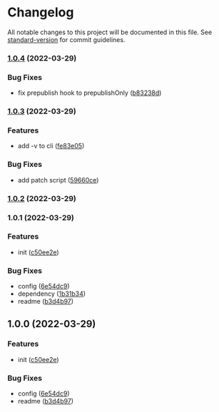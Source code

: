 # Changelog

All notable changes to this project will be documented in this file. See [standard-version](https://github.com/conventional-changelog/standard-version) for commit guidelines.

### [1.0.4](https://github.com/Deerdev/Quiver-to-Obsidian/compare/v1.0.3...v1.0.4) (2022-03-29)


### Bug Fixes

* fix prepublish hook to prepublishOnly ([b83238d](https://github.com/Deerdev/Quiver-to-Obsidian/commit/b83238dcd0b356ca553dbf073bcf44c8ffb9719d))

### [1.0.3](https://github.com/Deerdev/Quiver-to-Obsidian/compare/v1.0.2...v1.0.3) (2022-03-29)


### Features

* add -v to cli ([fe83e05](https://github.com/Deerdev/Quiver-to-Obsidian/commit/fe83e05932c44aa35295044db08aa02b7aa826a6))


### Bug Fixes

* add patch script ([59660ce](https://github.com/Deerdev/Quiver-to-Obsidian/commit/59660cebcaadba3fba66f2bbaf3ae2da21921ddf))

### [1.0.2](https://github.com/Deerdev/Quiver-to-Obsidian/compare/v1.0.1...v1.0.2) (2022-03-29)

### 1.0.1 (2022-03-29)


### Features

* init ([c50ee2e](https://github.com/Deerdev/Quiver-to-Obsidian/commit/c50ee2e64dc2f9cd5aca0d4c0bac1ea1baf6e7e8))


### Bug Fixes

* config ([6e54dc9](https://github.com/Deerdev/Quiver-to-Obsidian/commit/6e54dc9c0c497ab0f1bea1e3bedbade8e6ed0d16))
* dependency ([1b31b34](https://github.com/Deerdev/Quiver-to-Obsidian/commit/1b31b346e44ba2104e33964ee5edaeeb1ea628e2))
* readme ([b3d4b97](https://github.com/Deerdev/Quiver-to-Obsidian/commit/b3d4b97f7b8aeeafdbf516f21eaeb446a62627cc))

## 1.0.0 (2022-03-29)


### Features

* init ([c50ee2e](https://github.com/Deerdev/Quiver-to-Obsidian/commit/c50ee2e64dc2f9cd5aca0d4c0bac1ea1baf6e7e8))


### Bug Fixes

* config ([6e54dc9](https://github.com/Deerdev/Quiver-to-Obsidian/commit/6e54dc9c0c497ab0f1bea1e3bedbade8e6ed0d16))
* readme ([b3d4b97](https://github.com/Deerdev/Quiver-to-Obsidian/commit/b3d4b97f7b8aeeafdbf516f21eaeb446a62627cc))
